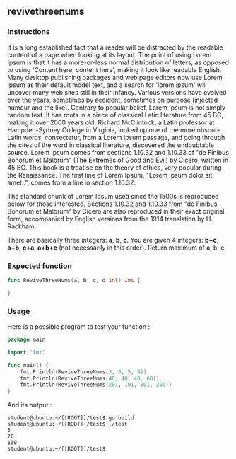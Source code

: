 ## revivethreenums

### Instructions

It is a long established fact that a reader will be distracted by the readable content of a page when looking at its layout. The point of using Lorem Ipsum is that it has a more-or-less normal distribution of letters, as opposed to using 'Content here, content here', making it look like readable English. Many desktop publishing packages and web page editors now use Lorem Ipsum as their default model text, and a search for 'lorem ipsum' will uncover many web sites still in their infancy. Various versions have evolved over the years, sometimes by accident, sometimes on purpose (injected humour and the like).
Contrary to popular belief, Lorem Ipsum is not simply random text. It has roots in a piece of classical Latin literature from 45 BC, making it over 2000 years old. Richard McClintock, a Latin professor at Hampden-Sydney College in Virginia, looked up one of the more obscure Latin words, consectetur, from a Lorem Ipsum passage, and going through the cites of the word in classical literature, discovered the undoubtable source. Lorem Ipsum comes from sections 1.10.32 and 1.10.33 of "de Finibus Bonorum et Malorum" (The Extremes of Good and Evil) by Cicero, written in 45 BC. This book is a treatise on the theory of ethics, very popular during the Renaissance. The first line of Lorem Ipsum, "Lorem ipsum dolor sit amet..", comes from a line in section 1.10.32.

The standard chunk of Lorem Ipsum used since the 1500s is reproduced below for those interested. Sections 1.10.32 and 1.10.33 from "de Finibus Bonorum et Malorum" by Cicero are also reproduced in their exact original form, accompanied by English versions from the 1914 translation by H. Rackham.

There are basically three integers: **a**, **b**, **c**. You are given 4 integers: **b+c**, **a+b**, **c+a**, **a+b+c** (not necessarily in this order). Return maximum of a, b, c.

### Expected function

```go
func ReviveThreeNums(a, b, c, d int) int {

}
```

### Usage

Here is a possible program to test your function :

```go
package main

import "fmt"

func main() {
	fmt.Println(ReviveThreeNums(3, 6, 5, 4))
	fmt.Println(ReviveThreeNums(40, 40, 40, 60))
	fmt.Println(ReviveThreeNums(201, 101, 101, 200))
}
```

And its output :

```console
student@ubuntu:~/[[ROOT]]/test$ go build
student@ubuntu:~/[[ROOT]]/test$ ./test
3
20
100
student@ubuntu:~/[[ROOT]]/test$
```

